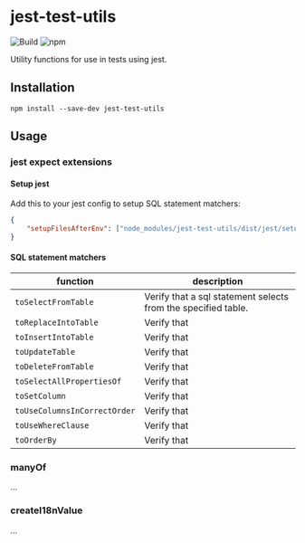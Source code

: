 # jest-test-utils

![Build](https://github.com/atheck/jest-test-utils/actions/workflows/release.yml/badge.svg)
![npm](https://img.shields.io/npm/v/jest-test-utils)

Utility functions for use in tests using jest.

## Installation

`npm install --save-dev jest-test-utils`

## Usage

### jest expect extensions

#### Setup jest

Add this to your jest config to setup SQL statement matchers:

```json
{
    "setupFilesAfterEnv": ["node_modules/jest-test-utils/dist/jest/setup.js"]
}
```

#### SQL statement matchers

| function | description |
| --- | --- |
| `toSelectFromTable` | Verify that a sql statement selects from the specified table. |
| `toReplaceIntoTable` | Verify that  |
| `toInsertIntoTable` | Verify that  |
| `toUpdateTable` | Verify that  |
| `toDeleteFromTable` | Verify that  |
| `toSelectAllPropertiesOf` | Verify that  |
| `toSetColumn` | Verify that  |
| `toUseColumnsInCorrectOrder` | Verify that  |
| `toUseWhereClause` | Verify that  |
| `toOrderBy` | Verify that  |

### manyOf

...

### createI18nValue

...
